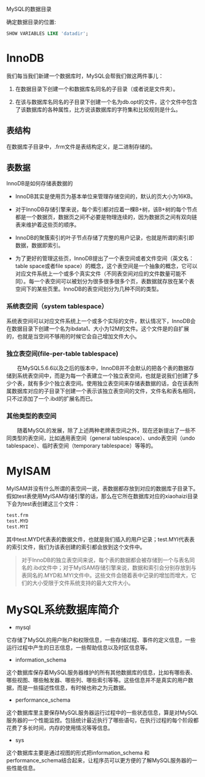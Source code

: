 MySQL的数据目录


确定数据目录的位置:

```sql
SHOW VARIABLES LIKE 'datadir';
```

# InnoDB

我们每当我们新建一个数据库时，MySQL会帮我们做这两件事儿：

1. 在数据目录下创建一个和数据库名同名的子目录（或者说是文件夹）。

2. 在该与数据库名同名的子目录下创建一个名为db.opt的文件，这个文件中包含了该数据库的各种属性，比方说该数据库的字符集和比较规则是什么。

## 表结构

在数据库子目录中，.frm文件是表结构定义，是二进制存储的。

## 表数据

InnoDB是如何存储表数据的

- InnoDB其实是使用页为基本单位来管理存储空间的，默认的页大小为16KB。

- 对于InnoDB存储引擎来说，每个索引都对应着一棵B+树，该B+树的每个节点都是一个数据页，数据页之间不必要是物理连续的，因为数据页之间有双向链表来维护着这些页的顺序。

- InnoDB的聚簇索引的叶子节点存储了完整的用户记录，也就是所谓的索引即数据，数据即索引。

- 为了更好的管理这些页，InnoDB提出了一个表空间或者文件空间（英文名：table space或者file space）的概念，这个表空间是一个抽象的概念，它可以对应文件系统上一个或多个真实文件（不同表空间对应的文件数量可能不同）。每一个表空间可以被划分为很多很多很多个页，表数据就存放在某个表空间下的某些页里。InnoDB的表空间划分为几种不同的类型。

### 系统表空间（system tablespace）

系统表空间可以对应文件系统上一个或多个实际的文件，默认情况下，InnoDB会在数据目录下创建一个名为ibdata1、大小为12M的文件。这个文件是的自扩展的，也就是当空间不够用的时候它会自己增加文件大小。

### 独立表空间(file-per-table tablespace)
  在MySQL5.6.6以及之后的版本中，InnoDB并不会默认的把各个表的数据存储到系统表空间中，而是为每一个表建立一个独立表空间，也就是说我们创建了多少个表，就有多少个独立表空间。使用独立表空间来存储表数据的话，会在该表所属数据库对应的子目录下创建一个表示该独立表空间的文件，文件名和表名相同，只不过添加了一个.ibd的扩展名而已。

### 其他类型的表空间
  随着MySQL的发展，除了上述两种老牌表空间之外，现在还新提出了一些不同类型的表空间，比如通用表空间（general tablespace）、undo表空间（undo tablespace）、临时表空间（temporary tablespace）等等的。

# MyISAM

MyISAM并没有什么所谓的表空间一说，表数据都存放到对应的数据库子目录下。假如test表使用MyISAM存储引擎的话，那么在它所在数据库对应的xiaohaizi目录下会为test表创建这三个文件：

```sh
test.frm
test.MYD
test.MYI
```

其中test.MYD代表表的数据文件，也就是我们插入的用户记录；test.MYI代表表的索引文件，我们为该表创建的索引都会放到这个文件中。


> 对于InnoDB的独立表空间来说，每个表的数据都会被存储到一个与表名同名的.ibd文件中；对于MyISAM存储引擎来说，数据和索引会分别存放到与表同名的.MYD和.MYI文件中。这些文件会随着表中记录的增加而增大，它们的大小受限于文件系统支持的最大文件大小。


# MySQL系统数据库简介

- mysql

它存储了MySQL的用户账户和权限信息，一些存储过程、事件的定义信息，一些运行过程中产生的日志信息，一些帮助信息以及时区信息等。

- information_schema

这个数据库保存着MySQL服务器维护的所有其他数据库的信息，比如有哪些表、哪些视图、哪些触发器、哪些列、哪些索引等等。这些信息并不是真实的用户数据，而是一些描述性信息，有时候也称之为元数据。

- performance_schema

这个数据库里主要保存MySQL服务器运行过程中的一些状态信息，算是对MySQL服务器的一个性能监控。包括统计最近执行了哪些语句，在执行过程的每个阶段都花费了多长时间，内存的使用情况等等信息。

- sys

这个数据库主要是通过视图的形式把information_schema 和performance_schema结合起来，让程序员可以更方便的了解MySQL服务器的一些性能信息。